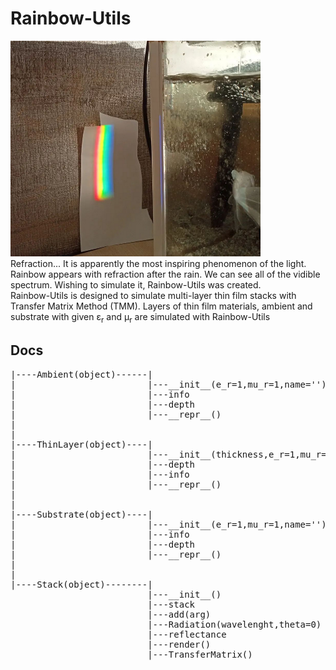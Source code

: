 # Rainbow-Utils
<img src="refraction.png" width="400">
<br>
Refraction... It is apparently the most inspiring phenomenon of the light. Rainbow appears with refraction after the rain. We can see all of the vidible spectrum. Wishing to simulate it, Rainbow-Utils was created. 
<br>
Rainbow-Utils is designed to simulate multi-layer thin film stacks with Transfer Matrix Method (TMM). Layers of thin film materials, ambient and substrate  with given ε<sub>r</sub> and µ<sub>r</sub> are simulated with Rainbow-Utils

## Docs

<pre>
|----Ambient(object)------|
|                         |---__init__(e_r=1,mu_r=1,name='')
|                         |---info
|                         |---depth
|                         |---__repr__()
|
|
|----ThinLayer(object)----|
|                         |---__init__(thickness,e_r=1,mu_r=1,name='')
|                         |---depth
|                         |---info
|                         |---__repr__()
|
|
|----Substrate(object)----|
|                         |---__init__(e_r=1,mu_r=1,name='')
|                         |---info
|                         |---depth
|                         |---__repr__()
|
|
|----Stack(object)--------|
                          |---__init__()
                          |---stack
                          |---add(arg)
                          |---Radiation(wavelenght,theta=0)
                          |---reflectance
                          |---render()
                          |---TransferMatrix()

</pre>


